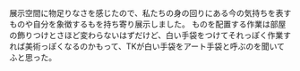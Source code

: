 展示空間に物足りなさを感じたので、私たちの身の回りにある今の気持ちを表すものや自分を象徴するもを持ち寄り展示しました。
ものを配置する作業は部屋の飾りつけとさほど変わらないはずだけど、白い手袋をつけてそれっぽく作業すれば美術っぽくなるのかもって、TKが白い手袋をアート手袋と呼ぶのを聞いてふと思った。
